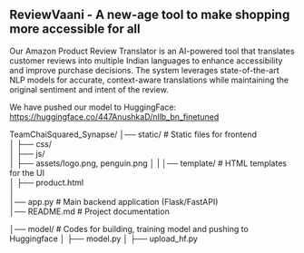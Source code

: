 ## ReviewVaani - A new-age tool to make shopping more accessible for all

Our Amazon Product Review Translator is an AI-powered tool that translates customer reviews into multiple Indian languages to enhance accessibility and improve purchase decisions. 
The system leverages state-of-the-art NLP models for accurate, context-aware translations while maintaining the original sentiment and intent of the review.

We have pushed our model to HuggingFace: https://huggingface.co/447AnushkaD/nllb_bn_finetuned

TeamChaiSquared_Synapse/
│── static/                  # Static files for frontend  
│   ├── css/  
│   ├── js/  
│   ├── assets/logo.png, penguin.png
│
|
│── template/                # HTML templates for the UI  
│   ├── product.html  
│   
│── app.py                   # Main backend application (Flask/FastAPI)  
│── README.md                # Project documentation  

│── model/                  # Codes for building, training model and pushing to Huggingface
│   ├── model.py 
│   ├── upload_hf.py

